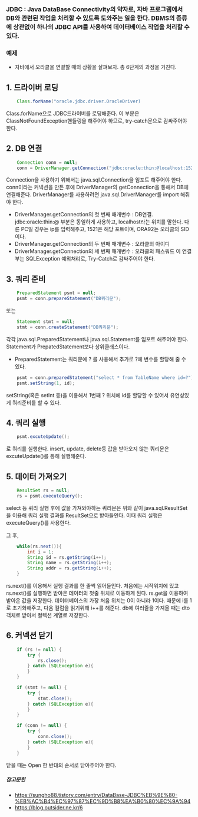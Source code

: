 ### JDBC : Java DataBase Connectivity의 약자로, 자바 프로그램에서 DB와 관련된 작업을 처리할 수 있도록 도와주는 일을 한다. DBMS의 종류에 상관없이 하나의 JDBC API를 사용하여 데이터베이스 작업을 처리할 수 있다.

### 예제
- 자바에서 오라클을 연결할 때의 상황을 살펴보자. 총 6단계의 과정을 거친다.

## 1. 드라이버 로딩
``` java
    Class.forName("oracle.jdbc.driver.OracleDriver)
```
Class.forName으로 JDBC드라이버를 로딩해준다. 
이 부분은 ClassNotFoundException핸들링을 해주어야 하므로, try-catch문으로 감싸주어야 한다.

## 2. DB 연결
``` java
    Connection conn = null;
    conn = DriverManager.getConnection("jdbc:oracle:thin:@localhost:1521:ORA92", "scott", "tiger");
```
Connection을 사용하기 위해서는 java.sql.Connection을 임포트 해주어야 한다. conn이라는 커넥션을 만든 후에 DriverManager의 getConnection을 통해서 DB에 연결해준다. DriverManager를 사용하려면 java.sql.DriverManager를 import 해줘야 한다.
- DriverManager.getConnection의 첫 번째 매개변수 : DB연결. jdbc:oracle:thin:@ 부분은 동일하게 사용하고, localhost라는 위치를 말한다. 다른 PC일 경우는 ip를 입력해주고, 1521은 해당 포트이며, ORA92는 오라클의 SID 이다. 
- DriverManager.getConnection의 두 번째 매개변수 : 오라클의 아이디
- DriverManager.getConnection의 세 번째 매개변수 : 오라클의 패스워드
이 연결부는 SQLException 예외처리로, Try-Catch로 감싸주어야 한다.

## 3. 쿼리 준비
``` java
    PreparedStatement psmt = null;
    psmt = conn.prepareStatement("DB쿼리문");
 ```
 또는

``` java
    Statement stmt = null;
    stmt = conn.createStatement("DB쿼리문");
```
각각 java.sql.PreparedStatement나 java.sql.Statement를 임포트 해주어야 한다. Statement가 PrepatedStatement보다 상위클래스이다.

- PreparedStatement는 쿼리문에 ? 를 사용해서 추가로 ?에 변수를 할당해 줄 수 있다. 
``` java
    psmt = conn.preparedStatement("select * from TableName where id=?");
    psmt.setString(1, id);
```

setString(혹은 setInt 등)을 이용해서 1번째 ? 위치에 id를 할당할 수 있어서 유연성있게 쿼리준비를 할 수 있다.

## 4. 쿼리 실행
``` java
    psmt.excuteUpdate();
```
로 쿼리를 실행한다. insert, update, delete등 값을 받아오지 않는 쿼리문은 excuteUpdate()를 통해 실행해준다.

## 5. 데이터 가져오기
``` java
    ResultSet rs = null;
    rs = psmt.executeQuery();
```
select 등 쿼리 실행 후에 값을 가져와야하는 쿼리문은 위와 같이 java.sql.ResultSet을 이용해 쿼리 실행 결과를 ResultSet으로 받아들인다. 이때 쿼리 실행은 executeQuery()를 사용한다.

그 후,

``` java
    while(rs.next()){
        int i = 1;
        String id = rs.getString(i++);
        String name = rs.getString(i++);
        String addr = rs.getString(i++);
    }
```
rs.next()를 이용해서 실행 결과를 한 줄씩 읽어들인다.
처음에는 시작위치에 있고 rs.next()를 실행하면 받아온 데이터의 첫줄 위치로 이동하게 된다. rs.get을 이용하여 받아온 값을 저장한다. 데이터베이스의 가장 처음 위치는 0이 아니라 1이다. 때문에 i를 1로 초기화해주고, 다음 컬럼을 읽기위해 i++를 해준다. db에 여러줄을 가져올 때는 dto 객체로 받아서 컬렉션 계열로 저장한다.

## 6. 커넥션 닫기
``` java
    if (rs != null) {
        try {
            rs.close();
        } catch (SQLException e){
        }
    }

    if (stmt != null) {
        try {
            stmt.close();
        } catch (SQLException e){
        }
    }

    if (conn != null) {
        try {
            conn.close();
        } catch (SQLException e){
        }
    }
```
닫을 때는 Open 한 반대의 순서로 닫아주어야 한다. 




 ##### 참고문헌
 - https://sungho88.tistory.com/entry/DataBase-JDBC%EB%9E%80-%EB%AC%B4%EC%97%87%EC%9D%B8%EA%B0%80%EC%9A%94
- https://blog.outsider.ne.kr/6
